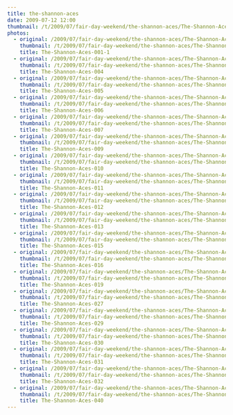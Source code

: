 ```yaml
---
title: the-shannon-aces
date: 2009-07-12 12:00
thumbnail: /t/2009/07/fair-day-weekend/the-shannon-aces/The-Shannon-Aces-001-1.jpg
photos:
  - original: /2009/07/fair-day-weekend/the-shannon-aces/The-Shannon-Aces-001-1.jpg
    thumbnail: /t/2009/07/fair-day-weekend/the-shannon-aces/The-Shannon-Aces-001-1.jpg
    title: The-Shannon-Aces-001-1
  - original: /2009/07/fair-day-weekend/the-shannon-aces/The-Shannon-Aces-004.jpg
    thumbnail: /t/2009/07/fair-day-weekend/the-shannon-aces/The-Shannon-Aces-004.jpg
    title: The-Shannon-Aces-004
  - original: /2009/07/fair-day-weekend/the-shannon-aces/The-Shannon-Aces-005.jpg
    thumbnail: /t/2009/07/fair-day-weekend/the-shannon-aces/The-Shannon-Aces-005.jpg
    title: The-Shannon-Aces-005
  - original: /2009/07/fair-day-weekend/the-shannon-aces/The-Shannon-Aces-006.jpg
    thumbnail: /t/2009/07/fair-day-weekend/the-shannon-aces/The-Shannon-Aces-006.jpg
    title: The-Shannon-Aces-006
  - original: /2009/07/fair-day-weekend/the-shannon-aces/The-Shannon-Aces-007.jpg
    thumbnail: /t/2009/07/fair-day-weekend/the-shannon-aces/The-Shannon-Aces-007.jpg
    title: The-Shannon-Aces-007
  - original: /2009/07/fair-day-weekend/the-shannon-aces/The-Shannon-Aces-009.jpg
    thumbnail: /t/2009/07/fair-day-weekend/the-shannon-aces/The-Shannon-Aces-009.jpg
    title: The-Shannon-Aces-009
  - original: /2009/07/fair-day-weekend/the-shannon-aces/The-Shannon-Aces-010.jpg
    thumbnail: /t/2009/07/fair-day-weekend/the-shannon-aces/The-Shannon-Aces-010.jpg
    title: The-Shannon-Aces-010
  - original: /2009/07/fair-day-weekend/the-shannon-aces/The-Shannon-Aces-011.jpg
    thumbnail: /t/2009/07/fair-day-weekend/the-shannon-aces/The-Shannon-Aces-011.jpg
    title: The-Shannon-Aces-011
  - original: /2009/07/fair-day-weekend/the-shannon-aces/The-Shannon-Aces-012.jpg
    thumbnail: /t/2009/07/fair-day-weekend/the-shannon-aces/The-Shannon-Aces-012.jpg
    title: The-Shannon-Aces-012
  - original: /2009/07/fair-day-weekend/the-shannon-aces/The-Shannon-Aces-013.jpg
    thumbnail: /t/2009/07/fair-day-weekend/the-shannon-aces/The-Shannon-Aces-013.jpg
    title: The-Shannon-Aces-013
  - original: /2009/07/fair-day-weekend/the-shannon-aces/The-Shannon-Aces-015.jpg
    thumbnail: /t/2009/07/fair-day-weekend/the-shannon-aces/The-Shannon-Aces-015.jpg
    title: The-Shannon-Aces-015
  - original: /2009/07/fair-day-weekend/the-shannon-aces/The-Shannon-Aces-016.jpg
    thumbnail: /t/2009/07/fair-day-weekend/the-shannon-aces/The-Shannon-Aces-016.jpg
    title: The-Shannon-Aces-016
  - original: /2009/07/fair-day-weekend/the-shannon-aces/The-Shannon-Aces-019.jpg
    thumbnail: /t/2009/07/fair-day-weekend/the-shannon-aces/The-Shannon-Aces-019.jpg
    title: The-Shannon-Aces-019
  - original: /2009/07/fair-day-weekend/the-shannon-aces/The-Shannon-Aces-027.jpg
    thumbnail: /t/2009/07/fair-day-weekend/the-shannon-aces/The-Shannon-Aces-027.jpg
    title: The-Shannon-Aces-027
  - original: /2009/07/fair-day-weekend/the-shannon-aces/The-Shannon-Aces-029.jpg
    thumbnail: /t/2009/07/fair-day-weekend/the-shannon-aces/The-Shannon-Aces-029.jpg
    title: The-Shannon-Aces-029
  - original: /2009/07/fair-day-weekend/the-shannon-aces/The-Shannon-Aces-030.jpg
    thumbnail: /t/2009/07/fair-day-weekend/the-shannon-aces/The-Shannon-Aces-030.jpg
    title: The-Shannon-Aces-030
  - original: /2009/07/fair-day-weekend/the-shannon-aces/The-Shannon-Aces-031.jpg
    thumbnail: /t/2009/07/fair-day-weekend/the-shannon-aces/The-Shannon-Aces-031.jpg
    title: The-Shannon-Aces-031
  - original: /2009/07/fair-day-weekend/the-shannon-aces/The-Shannon-Aces-032.jpg
    thumbnail: /t/2009/07/fair-day-weekend/the-shannon-aces/The-Shannon-Aces-032.jpg
    title: The-Shannon-Aces-032
  - original: /2009/07/fair-day-weekend/the-shannon-aces/The-Shannon-Aces-040.jpg
    thumbnail: /t/2009/07/fair-day-weekend/the-shannon-aces/The-Shannon-Aces-040.jpg
    title: The-Shannon-Aces-040
---
```

